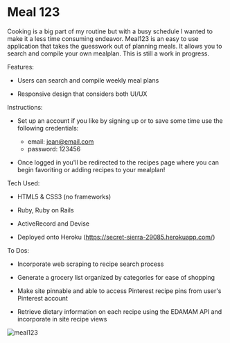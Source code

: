 # Meal 123
Cooking is a big part of my routine but with a busy schedule I wanted to make it a less time consuming endeavor. Meal123 is an easy to use application that takes the guesswork out of planning meals. It allows you to search and compile your own mealplan. This is still a work in progress.

Features:

* Users can search and compile weekly meal plans

* Responsive design that considers both UI/UX

Instructions:

* Set up an account if you like by signing up or to save some time use the following credentials: 

    - email: jean@email.com
    - password: 123456
  
* Once logged in you'll be redirected to the recipes page where you can begin favoriting or adding recipes to your mealplan!

Tech Used:

* HTML5 & CSS3 (no frameworks)

* Ruby, Ruby on Rails

* ActiveRecord and Devise

* Deployed onto Heroku (https://secret-sierra-29085.herokuapp.com/)


To Dos:

* Incorporate web scraping to recipe search process

* Generate a grocery list organized by categories for ease of shopping

* Make site pinnable and able to access Pinterest recipe pins from user's Pinterest account

* Retrieve dietary information on each recipe using the EDAMAM API and incorporate in site recipe views



![meal123](https://user-images.githubusercontent.com/26287155/26835840-22e1042c-4aa7-11e7-8b80-c6bc38e45709.png)
